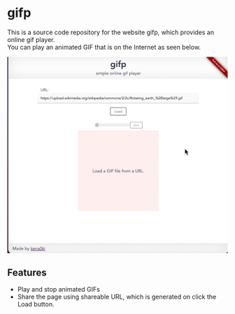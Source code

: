 # gifp

This is a source code repository for the website gifp, which provides an online gif player.  
You can play an animated GIF that is on the Internet as seen below.  

[![demo](demo.gif)](https://gifp.netlify.app)

## Features
 - Play and stop animated GIFs
 - Share the page using shareable URL, which is generated on click the Load button.
